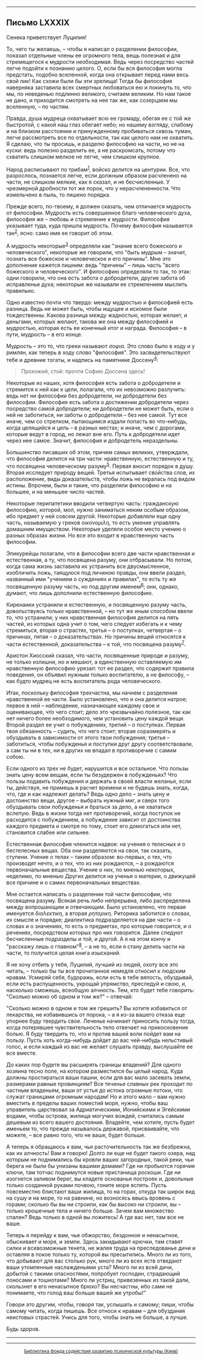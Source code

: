 

* * *

## Письмо LXXXIX

Сенека приветствует Луцилия!

То, чего ты желаешь, – чтобы я написал о разделении философии, показал отдельные члены ее огромного тела, вещь полезная и для стремящегося к мудрости необходимая. Ведь через посредство частей легче подойти к познанию целого. О, если бы вся философия могла предстать, подобно вселенной, когда она открывает перед нами весь свой лик! Как схожи были бы эти зрелища! Тогда бы философия наверняка заставила всех смертных любоваться ею и покинуть то, что мы, по неведенью подлинно великого, считаем великим. Но нам такое не дано, и приходится смотреть на нее так же, как созерцаем мы вселенную, – по частям.

Правда, душа мудреца охватывает всю ее громаду, обегая ее с той же быстротой, с какой наш глаз обегает небо; но нашему взгляду, слабому и на близком расстоянии и принужденному пробиваться сквозь туман, легче рассмотреть все по отдельности, так как целого нам не охватить. Я сделаю, что ты просишь, и разделю философию на части, но не на куски: ведь полезно разделить ее, а не раскромсать, потому что схватить слишком мелкое не легче, чем слишком крупное.

Народ расписывают по трибам<sup>[1](refer.htm#pLXXXIX-1)</sup>, войско делится на центурии. Все, что разрослось, познается легче, если должным образом расчленено на части, не слишком мелкие, как я сказал, и не бесчисленные. У чрезмерной дробности тот же порок, что у нерасчлененности. Что измельчено в пыль, то лишено порядка.

Прежде всего, по-твоему, я должен сказать, чем отличается мудрость от философии. Мудрость есть совершенное благо человеческого духа, философия же – любовь и стремление к мудрости. Философия указывает туда, куда пришла мудрость. Почему философия называется так<sup>[2](refer.htm#pLXXXIX-2)</sup>, ясно: само имя ее говорит об этом.

А мудрость некоторые<sup>[3](refer.htm#pLXXXIX-3)</sup> определяли как "знание всего божеского и человеческого", некоторые же говорили, что "быть мудрым – значит, познать все божеское и человеческое и его причины". Мне это дополнение кажется лишним: ведь "причины" – лишь часть "всего божеского и человеческого". И философию определяли то так, то этак: одни говорили, что она есть забота о добродетели, другие забота об исправленье духа; некоторые же называли ее стремлением мыслить правильно.

Одно известно почти что твердо: между мудростью и философией есть разница. Ведь не может быть, чтобы ищущее и искомое были тождественны. Какова разница между жадностью, которая желает, и деньгами, которых желают, такова же она между философией и мудростью, которая есть ее конечный итог и награда. Философия – в пути, мудрость – в его конце.

Мудрость – это то, что греки называют _σοφια_. Это слово было в ходу и у римлян, как теперь в ходу слово "философия". Это засвидетельствуют тебе и древние тогаты, и надпись на памятнике Доссену<sup>[4](refer.htm#pLXXXIX-4)</sup>:

> Прохожий, стой: прочти Софию Доссена здесь!

Некоторые из наших, хотя философия есть забота о добродетели и стремится к ней как к цели, полагали, что их невозможно разлучить: ведь нет ни философии без добродетели, ни добродетели без философии. Философия есть забота о достижении добродетели через посредство самой добродетели; ни добродетели не может быть, если о ней не заботиться, ни заботы о добродетели – без нее самой. Тут все иначе, чем со стрелком, пытающимся издали попасть во что-нибудь, когда целящийся и цель – в разных местах; и иначе, чем с дорогами, которые ведут в город, но лежат вне его. Путь к добродетели идет через нее самое. Значит, философия и добродетель нераздельны.

Большинство писавших об этом, причем самых великих, утверждали, что философия делится на три части: нравственную, естественную и ту, что посвящена человеческому разуму<sup>[5](refer.htm#pLXXXIX-5)</sup>. Первая вносит порядок в душу. Вторая исследует природу вещей. Третья испытывает свойства слов, их расположение, виды доказательств, чтобы ложь не вкралась под видом истины. Впрочем, были и такие, что разделяли философию и на большее, и на меньшее число частей.

Некоторые перипатетики вводили четвертую часть: гражданскую философию, которой, мол, нужно заниматься неким особым образом, ибо предмет у ней совсем другой. Некоторые добавляли еще одну часть, называемую у греков _οικονομιλη_, то есть умение управлять домашним имуществом. Некоторые уделяли особое место учению о разных образах жизни. Но все это входит в нравственную часть философии.

Эпикурейцы полагали, что в философии всего две части нравственная и естественная, а ту, что посвящена разуму, они отбрасывали. Но потом, когда сама жизнь заставила их устранить все двусмысленное, изобличить ложь, таящуюся под личиною правды, они ввели раздел, названный ими "учением о суждениях и правилах", то есть ту же посвященную разуму часть, но под другим именем<sup>[6](refer.htm#pLXXXIX-6)</sup>; они, однако, думают, что лишь дополнили естественную философию.

Киренаики устранили и естественную, и посвященную разуму часть, довольствуясь только нравственной, – но тут же иным способом ввели то, что устранили; у них нравственная философия делится на пять частей, из которых одна учит о том, чего следует избегать и к чему стремиться, вторая о страстях, третья – о поступках, четвертая – о причинах, пятая – о доказательствах. Но причины вещей относятся к части естественной, доказательства – к той, что посвящена разуму<sup>[7](refer.htm#pLXXXIX-7)</sup>.

Аристон Хиосский сказал, что части, посвященные природе и разуму, не только излишни, но и мешают, а единственную оставляемую им нравственную философию урезал: тот ее раздел, что содержит правила поведения, он объявил нужным только воспитателю, а не философу, – как будто мудрец не есть воспитатель рода человеческого.

Итак, поскольку философия трехчастна, мы начнем с разделения нравственной ее части. Было установлено, что и она делится натрое; первое в ней – наблюдение, назначающее каждому свое и оценивающее, что чего стоит; дело это чрезвычайно полезное, так как нет ничего более необходимого, чем установить цену каждой вещи. Второй раздел ее учит о побуждениях, третий – о поступках. Первая твоя обязанность – судить, что чего стоит; вторая соразмерять и обуздывать в зависимости от этого твои побуждения; третья – заботиться, чтобы побужденья и поступки друг другу соответствовали, а сам ты ни в тех, ни в других не впадал в противоречие с самим собою.

Если одного из трех не будет, нарушится и все остальное. Что пользы знать цену всем вещам, если ты безудержен в побужденьях? Что пользы подавить побуждения и держать в своей власти желанья, если ты, действуя, не примешь в расчет времени и не будешь знать, когда, что, где и как надлежит делать? Ведь одно дело – знать цену и достоинство вещи, другое – выбрать нужный миг, и сверх того обуздывать свои побужденья и браться за дело, а не хвататься вслепую. Ведь в жизни тогда нет противоречий, когда поступок не расходится с побуждением, а побуждение зависит от достоинства каждого предмета и смотря по тому, стоит его домогаться или нет, становится слабее или сильнее.

Естественная философия членится надвое: на учения о телесных и о бестелесных вещах. Оба они разделяются на свои, так сказать, ступени. Учение о телах – таким образом: во-первых, о тех, что производят нечто, и о тех, что из них рождаются, – а рождаются первоначальные вещества. Учение о них, по мненью некоторых, неделимо, по мненью Других делится на ученья о материи, о движущей все причине и о самих первоначальных веществах.

Мне остается написать о разделении той части философии, что посвящена разуму. Всякая речь либо непрерывна, либо распределена между вопрошающим и отвечающим. Было установлено, что первая именуется _διαλεκτικη_, а вторая _ρητορικη_. Риторика заботится о словах, их смысле и порядке; диалектика подразделяется на две части – о словах и о значениях, то есть о предметах, про которые говорится, и о речениях, посредством которых про них говорится. Далее следуют бесчисленные подразделы и той, и другой. А я на этом кончу и "расскажу лишь о главном"<sup>[8](refer.htm#pLXXXIX-8)</sup>, – а не то, если я стану делить части на части, то получится целая книга изысканий.

Я не хочу отбить у тебя, Луцилий, лучший из людей, охоту все это читать, – только бы ты все прочитанное немедля относил к людским нравам. Усмиряй себя, будоражь, если есть в тебе вялость, обуздывай, если есть распущенность, укрощай упрямство, преследуй и свою, и, насколько сможешь, всеобщую алчность. Тем, кто будет тебе говорить: "Сколько можно об одном и том же?" – отвечай:

"Сколько можно в одном и том же грешить? Вы хотите избавиться от лекарства, не избавившись от порока, – а я из-за вашего отказа еще упорнее буду твердить свое. Леченье начинает приносить пользу тогда, когда потерявшее чувствительность тело отвечает на прикосновение болью. Я буду твердить то, что и против вашей воли пойдет вам на пользу. Пусть хоть когда-нибудь дойдет до вас чей-нибудь нельстивый голос, и если каждый из вас не желает слушать правду, выслушайте ее все вместе.

До каких пор будете вы расширять границы владений? Для одного хозяина тесно поле, на котором разместился бы целый народ. Куда должны простираться ваши пашни, если для вас мало засевать земли, размерами равные провинциям? Все теченье славных рек проходит по частным владеньям, ваши от устья до истока огромные потоки, что служат границами огромным народам! Но и этого мало – вам нужно вместить в пределы ваших поместий моря, нужно, чтобы ваш управитель царствовал за Адриатическими, Ионийскими и Эгейскими водами, чтобы острова, жилища могучих вождей, считались самым дешевым из всего вашего достояния. Владейте, чем хотите, пусть будет именьем то, что прежде называлось державой, присваивайте, что можете, – все равно того, что не ваше, будет больше.

А теперь я обращаюсь к вам, чья расточительность так же безбрежна, как их алчность! Вам я говорю! Долго ли еще не будет такого озера, над которым не поднимались бы кровли ваших загородных, такой реки, чьи берега не были бы унизаны вашими домами? Где ни пробьются горячие ключи, там тотчас поднимутся новые пристанища роскоши. Где ни изогнется заливом берег, вы кладете основанья построек и, довольные только созданной руками почвою, гоните море вспять. Пусть повсеместно блистают ваши жилища, то на горах, откуда так широк вид на сушу и на море, то на равнине, но возносясь ввысь вровень с горами; сколько бы вы ни строили, как бы высоко ни строили, вы – только крошечные тела и ничего больше. Зачем вам множество спален? Ведь только в одной вы ложитесь! А где вас нет, там все не ваше.

Теперь я перейду к вам, чье обжорство, бездонное и ненасытное, обыскивает и моря, и земли. Здесь закидывают крючки, там ставят силки и всевозможные тенета, не жалея труда на преследованье дичи и оставляя в покое только ту, которой вы пресытились. Много ли из того, что добывают для вас столько рук, много ли из всех яств отведают ваши утомленные наслажденьями уста? Много ли из всей дичи, добытой с такими опасностями, попробует господин, страдающий поносами и тошнотами? Много ли устриц, привезенных из такой дали, скользнет в его ненасытное брюхо? Вы несчастны, ибо сами не понимаете, что голод ваш больше вашей же утробы!"

Говори это другим, чтобы, говоря так, услышать и самому; пиши, чтобы самому читать, когда пишешь. Все относи к нравам – для обуздания неистовых страстей. Учись для того, чтобы знать не больше, а лучше.

Будь здоров.

<div align="center">

* * *



* * *

[<small>Библиотека Фонда содействия развитию психической культуры (Киев)</small>](mailto:webmaster@psylib.kiev.ua)</div>